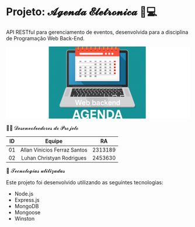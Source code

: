 # Projeto: 𝓐𝓰𝓮𝓷𝓭𝓪 𝓔𝓵𝓮𝓽𝓻𝓸𝓷𝓲𝓬𝓪 📒💻
 
API RESTful para gerenciamento de eventos, desenvolvida para a disciplina de Programação Web Back-End.

![Banner do Projeto](agenda1.png)

👨‍💻 𝓓𝓮𝓼𝓮𝓷𝓿𝓸𝓵𝓿𝓮𝓭𝓸𝓻𝓮𝓼 𝓭𝓸 𝓟𝓻𝓸𝓳𝓮𝓽𝓸

| ID   |                                 Equipe                                    |   RA       | 
| :--: | :-----------------------------------------------------------------------: | :--------: |
|   01 |            Allan Vinicios Ferraz Santos                            |  2313189   |    
|   02 |           Luhan Christyan Rodrigues                                    |  2453630   |   


🚀 𝓣𝓮𝓬𝓷𝓸𝓵𝓸𝓰𝓲𝓪𝓼 𝓾𝓽𝓲𝓵𝓲𝔃𝓪𝓭𝓪𝓼

Este projeto foi desenvolvido utilizando as seguintes tecnologias:

- Node.js
- Express.js
- MongoDB
- Mongoose
- Winston
